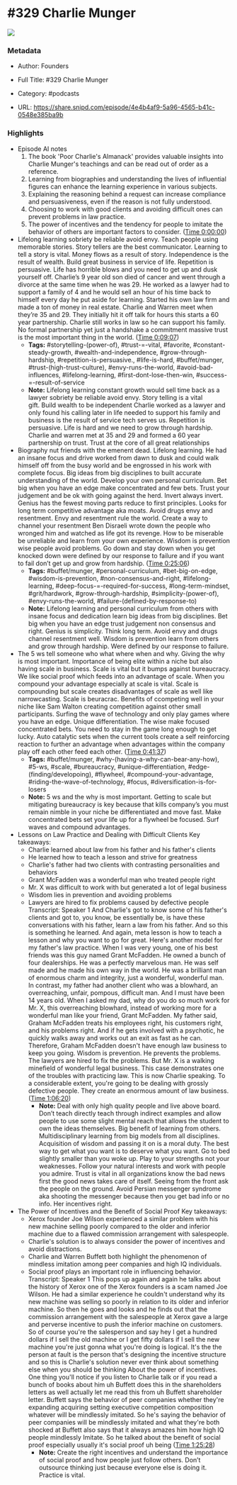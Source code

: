 # #329 Charlie Munger

![](https://wsrv.nl/?url=https%3A%2F%2Fimage.simplecastcdn.com%2Fimages%2F57933a1d-c5a9-4040-9aca-e766ae2ec0eb%2F721c2dd0-f766-4405-a701-dcd9179d4a5b%2F3000x3000%2F1495013501artwork.jpg%3Faid%3Drss_feed&w=100&h=100)

### Metadata

- Author: Founders
- Full Title: #329 Charlie Munger
- Category: #podcasts



- URL: https://share.snipd.com/episode/4e4b4af9-5a96-4565-b41c-0548e385ba9b

### Highlights

- Episode AI notes
  1. The book 'Poor Charlie's Almanack' provides valuable insights into Charlie Munger's teachings and can be read out of order as a reference.
  2. Learning from biographies and understanding the lives of influential figures can enhance the learning experience in various subjects.
  3. Explaining the reasoning behind a request can increase compliance and persuasiveness, even if the reason is not fully understood.
  4. Choosing to work with good clients and avoiding difficult ones can prevent problems in law practice.
  5. The power of incentives and the tendency for people to imitate the behavior of others are important factors to consider. ([Time 0:00:00](https://share.snipd.com/episode-takeaways/121af097-33f2-41b6-b3e8-0eb88897b514))
- Lifelong learning sobriety be reliable avoid envy. Teach people using memorable stories. Story tellers are the best communicator. Learning to tell a story is vital. Money flows as a result of story. Independence is the result of wealth. Build great business in service of life. Repetition is persuasive. Life has horrible blows and you need to get up and dusk yourself off. Charlie’s 9 year old son died of cancer and went through a divorce at the same time when he was 29. He worked as a lawyer had to support a family of 4 and he would sell an hour of his time back to himself every day he put aside for learning. Started his own law firm and made a ton of money in real estate. Charlie and Warren meet when they’re 35 and 29. They initially hit it off talk for hours this starts a 60 year partnership. Charlie still works in law so he can support his family. No formal partnership yet just a handshake a commitment massive trust is the most important thing in the world. ([Time 0:09:07](https://share.snipd.com/snip/3787bdbe-fd36-4245-8128-cd5290582297))
    - **Tags:** #storytelling-(power-of), #trust-=-vital, #favorite, #constant-steady-growth, #wealth-and-independence, #grow-through-hardship, #repetition-is-persuasive., #life-is-hard, #buffet/munger, #trust-(high-trust-culture), #envy-runs-the-world, #avoid-bad-influences, #lifelong-learning, #first-dont-lose-then-win, #success-=-result-of-service
    - **Note:** Lifelong learning constant growth would sell time back as a lawyer sobriety be reliable avoid envy. Story telling is a vital gift. Build wealth to be independent Charlie worked as a lawyer and only found his calling later in life needed to support his family and business is the result of service tech serves us. Repetition is persuasive. Life is hard and we need to grow through hardship.
      Charlie and warren met at 35 and 29 and formed a 60 year partnership on trust. Trust at the core of all great relationships
- Biography nut friends with the emenent dead. Lifelong learning. He had an insane focus and drive worked from dawn to dusk and could walk himself off from the busy world and be engrossed in his work with complete focus. Big ideas from big disciplines to built accurate understanding of the world. Develop your own personal curriculum. Bet big when you have an edge make concentrated and few bets. Trust your judgement and be ok with going against the herd. Invert always invert. Genius has the fewest moving parts reduce to first principles. Looks for long term competitive advantage aka moats. Avoid drugs envy and resentment. Envy and resentment rule the world. Create a way to channel your resentment Ben Disraeli wrote down the people who wronged him and watched as life got its revenge. How to be miserable be unreliable and learn from your own experience. Wisdom is prevention wise people avoid problems. Go down and stay down when you get knocked down were defined by our response to failure and if you want to fail don’t get up and grow from hardship. ([Time 0:25:06](https://share.snipd.com/snip/5d87d82b-dfe0-47c2-8113-8daf4b75cbd1))
    - **Tags:** #buffet/munger, #personal-curriculum, #bet-big-on-edge, #wisdom-is-prevention, #non-consensus-and-right, #lifelong-learning, #deep-focus-=-required-for-success, #long-term-mindset, #grit/hardwork, #grow-through-hardship, #simplicity-(power-of), #envy-runs-the-world, #failure-(defined-by-response-to)
    - **Note:** Lifelong learning and personal curriculum from others with insane focus and dedication learn big ideas from big disciplines.
      Bet big when you have an edge trust judgement non consensus and right. Genius is simplicity. Think long term. Avoid envy and drugs channel resentment well. Wisdom is prevention learn from others and grow through hardship. Were defined by our response to failure.
- The 5 ws tell someone who what where when and why. Giving the why is most important. Importance of being elite within a niche but also having scale in business. Scale is vital but it bumps against bureaucracy. We like social proof which feeds into an advantage of scale. When you compound your advantage especially at scale is vital. Scale is compounding but scale creates disadvantages of scale as well like narrowcasting. Scale is beuracrac. Benefits of ccompeting well in your niche like Sam Walton creating competition against other small participants. Surfing the wave of technology and only play games where you have an edge. Unique differentiation. The wise make focused concentrated bets. You need to stay in the game long enough to get lucky. Auto catalytic sets when the current tools create a self reinforcing reaction to further an advantage when advantages within the company play off each other feed each other. ([Time 0:41:37](https://share.snipd.com/snip/78208d09-152f-4b5c-b6be-dc7735bf7a3a))
    - **Tags:** #buffet/munger, #why-(having-a-why-can-bear-any-how), #5-ws, #scale, #bureaucracy, #unique-differentiation, #edge-(finding/developoing), #flywheel, #compound-your-advantage, #riding-the-wave-of-technology, #focus, #diversification-is-for-losers
    - **Note:** 5 ws and the why is most important. Getting to scale but mitigating bureaucracy is key because that kills company’s you must remain nimble in your niche be differentiated and move fast. Make concentrated bets set your life up for a flywheel be focused. Surf waves and compound advantages.
- Lessons on Law Practice and Dealing with Difficult Clients
  Key takeaways:
  - Charlie learned about law from his father and his father's clients
  - He learned how to teach a lesson and strive for greatness
  - Charlie's father had two clients with contrasting personalities and behaviors
  - Grant McFadden was a wonderful man who treated people right
  - Mr. X was difficult to work with but generated a lot of legal business
  - Wisdom lies in prevention and avoiding problems
  - Lawyers are hired to fix problems caused by defective people
  Transcript:
  Speaker 1
  And Charlie's got to know some of his father's clients and got to, you know, be essentially be, is have these conversations with his father, learn a law from his father. And so this is something he learned. And again, meta lesson is how to teach a lesson and why you want to go for great. Here's another model for my father's law practice. When I was very young, one of his best friends was this guy named Grant McFadden. He owned a bunch of four dealerships. He was a perfectly marvelous man. He was self made and he made his own way in the world. He was a brilliant man of enormous charm and integrity, just a wonderful, wonderful man. In contrast, my father had another client who was a blowhard, an overreaching, unfair, pompous, difficult man. And I must have been 14 years old. When I asked my dad, why do you do so much work for Mr. X, this overreaching blowhard, instead of working more for a wonderful man like your friend, Grant McFadden. My father said, Graham McFadden treats his employees right, his customers right, and his problems right. And if he gets involved with a psychotic, he quickly walks away and works out an exit as fast as he can. Therefore, Graham McFadden doesn't have enough law business to keep you going. Wisdom is prevention. He prevents the problems. The lawyers are hired to fix the problems. But Mr. X is a walking minefield of wonderful legal business. This case demonstrates one of the troubles with practicing law. This is now Charlie speaking. To a considerable extent, you're going to be dealing with grossly defective people. They create an enormous amount of law business. ([Time 1:06:20](https://share.snipd.com/snip/dbc00b23-f0cc-464b-b425-4f19d709f471))
    - **Note:** Deal with only high quality people and live above board. Don’t teach directly teach through indirect examples and allow people to use some slight mental reach that allows the student to own the ideas themselves. Big benefit of learning from others. Multidisciplinary learning from big models from all disciplines. Acquisition of wisdom and passing it on is a moral duty. The best way to get what you want is to deserve what you want. Go to bed slightly smaller than you woke up. Play to your strengths not your weaknesses. Follow your natural interests and work with people you admire. Trust is vital in all organizations know the bad news first the good news takes care of itself. Seeing from the front ask the people on the ground. Avoid Persian messenger syndrome aka shooting the messenger because then you get bad info or no info. Her incentives right.
- The Power of Incentives and the Benefit of Social Proof
  Key takeaways:
  - Xerox founder Joe Wilson experienced a similar problem with his new machine selling poorly compared to the older and inferior machine due to a flawed commission arrangement with salespeople.
  - Charlie's solution is to always consider the power of incentives and avoid distractions.
  - Charlie and Warren Buffett both highlight the phenomenon of mindless imitation among peer companies and high IQ individuals.
  - Social proof plays an important role in influencing behavior.
  Transcript:
  Speaker 1
  This pops up again and again he talks about the history of Xerox one of the Xerox founders is a scam named Joe Wilson. He had a similar experience he couldn't understand why its new machine was selling so poorly in relation to its older and inferior machine. So then he goes and looks and he finds out that the commission arrangement with the salespeople at Xerox gave a large and perverse incentive to push the inferior machine on customers. So of course you're the salesperson and say hey I get a hundred dollars if I sell the old machine or I get fifty dollars if I sell the new machine you're just gonna what you're doing is logical. It's the the person at fault is the person that's designing the incentive structure and so this is Charlie's solution never ever think about something else when you should be thinking About the power of incentives. One thing you'll notice if you listen to Charlie talk or if you read a bunch of books about him uh Buffett does this in the shareholders letters as well actually let me read this from uh Buffett shareholder letter. Buffett says the behavior of peer companies whether they're expanding acquiring setting executive competition composition whatever will be mindlessly imitated. So he's saying the behavior of peer companies will be mindlessly imitated and what they're both shocked at Buffett also says that it always amazes him how high IQ people mindlessly Imitate. So he talked about the benefit of social proof especially usually it's social proof uh being ([Time 1:25:28](https://share.snipd.com/snip/4623f20a-0102-46f6-84f6-db88c9894009))
    - **Note:** Create the right incentives and understand the importance of social proof and how people just follow others. Don’t outsource thinking just because everyone else is doing it. Practice is vital.
